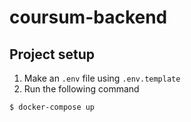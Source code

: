 # coursum-backend

## Project setup

1. Make an `.env` file using `.env.template`
2. Run the following command

```
$ docker-compose up
```
